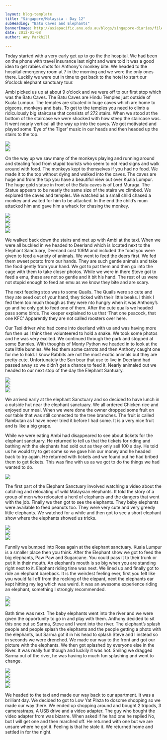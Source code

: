 ```yaml
---

layout: blog-template
title: "Singapore/Malaysia - Day 12"
subHeading: "Batu Caves and Elephants"
bannerImage: http://asiapacific.anu.edu.au/blogs/singapore-diaries/files/2011/04/singapore-banner-2.jpg
date: 2012-01-08
author: Amy Parkhill

---
```


Today started with a very early get up to go the the hospital. We had been on the phone with travel insurance last night and were told it was a good idea to get rabies shots for Anthony's monkey bite. We headed to the hospital emergency room at 7 in the morning and we were the only ones there. Luckily we were out in time to get back to the hotel to start our 9’oclock elephant sanctuary tour.

Ambi picked us up at about 9 o’clock and we were off to our first stop which was the Batu Caves. The Batu Caves are Hindu Temples just outside of Kuala Lumpur. The temples are situated in huge caves which are home to pigeons, monkeys and bats. To get to the temples you need to climb a ridiculously big staircase that consists of 272 stairs. When we stood at the bottom of the staircase we were shocked with how steep the staircase was. It went nearly vertical all the way up into the caves. We got motivated and played some 'Eye of the Tiger’ music in our heads and then headed up the stairs to the top. 

<div class="center-image"><img src="https://lh3.googleusercontent.com/_mYi776FRqLw9FaH1jE_R5vQe09xWt9lTzBYbI_L8HXIxYO1Rfvk1GBVTdEvc1sRJWYDUPW564e1MCHs204WLPw1wyG9iMEZdxdV9rMe7ETGaNXKZioXqpwoH6WuBgAS7qElObRlrA" /></div>
<div class="center-image"><img src="https://lh3.googleusercontent.com/BZprw4uSUKfRMVpgLDn0eNzuFJVb8RaRExX-tW459NxKnUUGBxfqZLtLnQQRM8d-nXO5PZ82_OHTvHGkTw9WNz1woXLvk9FUx0CDHjtN7-kE01RyKsjzyBXWrvQgcAYeNbWthh2PXw" /></div>

On the way up we saw many of the monkeys playing and running around and stealing food from stupid tourists who seem to not read signs and walk around with food. The monkeys kept to themselves if you had no food. We made it to the top without dying and walked into the caves. The caves are huge and from the top you have a beautiful view out over Kuala Lumpur. The huge gold statue in front of the Batu caves is of Lord Muruga. The Statue appears to be nearly the same size of the stairs we climbed. We explored the caves and temples. We watched as a small child chased a monkey and waited for him to be attacked. In the end the child’s mum attacked him and gave him a whack for chasing the monkey.

<div class="center-image"><img src="https://lh3.googleusercontent.com/lt8hUxStEpNU9Md5M0jqvtYcSVmNYbS2GcDkzgNluIcu-pcFFBy6mXu-e08F_n1yFNb8OVE0Kt6obJa3g4vwMDbA-qP3GqKLG3F0czZk8yAez5jD07PM-cfpYfUlK68Xml-T5HZ2uQ" /></div>
<div class="center-image"><img src="https://lh3.googleusercontent.com/0JFmzY8gMoFttZXTIVs4GAYsFuOkSLXfHNzv_xWWGx1CGxu2Ao2kfyHWGEg6uwjVysjgUat8kUDGYLaXNhPPsxIeopm93LoAMXWGzWaEbfKS6qLeLkkcVqAuExNXR-tYfFke5sfKXw" /></div>
<div class="center-image"><img src="https://lh3.googleusercontent.com/Ik7GkLDjQomrPQGcIYaNeVZR7jrGStxYY55XILacS2iRv_utMmr0qNLra38Qnf_pU1LcoZ8RbhO8zox3it_l4-ALKURRNjnDXHJ7iNPVZMTuXatRrb2M1tkRsPezKx9az765aP4y1A" /></div>
<div class="center-image"><img src="http://images.travelpod.com/users/amynp/4.1326109076.view-from-the-top.jpg" /></div>

We walked back down the stairs and met up with Ambi at the taxi. When we were all buckled in we headed to Deerland which is located next to the Elephant Sanctuary, Deerland cost 10RM and included the food you were given to feed a variety of animals. We went to feed the deers first. We fed them sweet potato from our hands. They are such gentle animals and take the food gently from your hand. We got to pat them and then go into the cage with them to take closer photos. While we were in there Steve got to feed a emu, these are not so gentle and it bit his hand. The rest of us were not stupid enough to feed an emu as we know they bite and are scary. 

The next feeding stop was to some Quails. The Quails were so cute and they ate seed out of your hand, they ticked with their little beaks. I think I fed them too much though as they were nto hungry when it was Anthony’s go and he only got to feed one of them. After the cute quails we headed pass some birds. The keeper explained to us that ‘That one peacock, that one KFC’ Apparently they are not called roosters over here. 

Our Taxi driver who had come into deerland with us and was having more fun then us I think then volunteered to hold a snake. We took some photos and he was very excited. We continued through the park and stopped at some Bunnies. With thoughts of Monty Python we headed in to look at the cute little bunnies. We fed them some carrots and then Anthony caught one for me to hold. I know Rabbits are not the most exotic animals but they are pretty cute. Unfortunately the Sun bear that use to live in Deerland had passed away so we didn’t get a chance to feed it. Nearly animaled out we headed to our next stop of the day the Elephant Santuary.

<div class="center-image"><img src="https://lh3.googleusercontent.com/w8O19qIXhQU3UFjwJI-ODPduDE5GStz9K32i97mbzya2fzlJt0vDjP6tTaEW_10tNrGdzmJrhju7xB-dbTqpqPM62hv3CwbVQkEo41XwdOYiLgBq3Nrl9mYX4ub5GvIFHS-psPZKrA" /></div>
<div class="center-image"><img src="https://lh3.googleusercontent.com/oASyJrBBxhvPOlWL4BUGf60LW0vczAz4ifU3v-VOO63iBJjhBwOSmyNnDOLSvlkvP3SPJBYxAnIMIfLKT0FrenA62f7X8IIWfu-wDYDtY2pDLPDyofeIix6ftDDgVealPLSmZ7go_w" /></div>
<div class="center-image"><img src="https://lh3.googleusercontent.com/4hIDSgKlKiZrhwomQrVzpsufI9d5_Nu6APk1kh---SRIsfFgfSYWXAgtH5crOYwTuv0HLBzwWYCh4SN7G4gaZGGqIRwqo7G60zWFYcqU4Ldbb8rImX7hqQ2u-hkj3iQq8NrAT4kw3A" /></div>

We arrived early at the elephant Sanctuary and so decided to have lunch in a outside hut near the elephant sanctuary. We all ordered Chicken rice and enjoyed our meal. When we were done the owner dropped some fruit on our table that was still connected to the tree branches. The fruit is called Rambutan as I have never tried it before I had some. It is a very nice fruit and is like a big grape. 

While we were eating Ambi had disappeared to see about tickets for the elephant sanctuary. He returned to tell us that the tickets for riding and bathing with the elephants had sold out as they only sell 100 a day. He told us he would try to get some so we gave him our money and he headed back to try again. He returned with tickets and we found out he had bribed them to get tickets. This was fine with us as we got to do the things we had wanted to do. 

<div class="center-image"><img src="https://lh3.googleusercontent.com/vGpMIm2W42Pai9aet9LaYGcL7dzL1S0j6QQtP9SXxSdt4EA09qqRxvusHJ5tWc9PHYJApwa62YFGaG8nHuH0BHO69cMEQ2H5Hnh599IC-xj7nKToG5Mb6NSho5gvWHxPlsjT08J8sg" /></div>


The first part of the Elephant Sanctuary involved watching a video about the catching and relocating of wild Malaysian elephants. It told the story of a group of men who relocated a herd of elephants and the dangers that went with the job. Finally we then got to see the elephants. They baby elephants were available to feed peanuts too. They were very cute and very greedy little elephants. We watched for a while and then got to see a short elephant show where the elephants showed us tricks. 

<div class="center-image"><img src="https://lh3.googleusercontent.com/IFNKpjX07otkTJZMEFxHaXcqx4B73lRIug7MVPV0SaG0h5xN8qHACuIlbi7mW0Zw-vvyNisTCKIBLd3XXKvIf6smTL-vR0YtcrI1Fwv6cUln0eGnxYQhloJRd6-Zs_3CugpVHwx5ug" /></div>
<div class="center-image"><img src="https://lh3.googleusercontent.com/9U6y62f1j4SAe7S_XDGOMrNX6NXj37IIqigqw0CKAWSc1ekvrjoruoUE8ndvQA0oZqoWtb3F2CLSbgHB_1x9EhFm7WUtfgSxmtN8YrJPIQpLCixsNKty0QQ3XRHbeyaJB5LnvUkeBg" /></div>
<div class="center-image"><img src="https://lh3.googleusercontent.com/w3D7WHWDmFgdg_dRM_nv1e8R6hjEBiixqe683qnHYrzv37LLXnKeG53YSWIL2iZXsgbfYNWC3EvqlHcmZh0xrQ8zOxCUotmc6JZR0Gd1AP9xNMqpg3T6WEvR7NjmrdL8_kcYY94aBQ" /></div>


Funnily we bumped into Rosa again at the elephant sanctuary. Kuala Lumpur is a smaller place then you think. After the Elephant show we got to feed the big elephants, Paw Paw and Sugarcane. You could pass it to their trunk or put it in their mouth. An elephant’s mouth is so big when you are standing right next to it. Elephant riding time was next. We lined up and finally got to ride an elephant bareback. It is the weirdest feeling ever, first you felt like you would fall off from the rocking of the elepant, next the elephants ear kept hitting my leg which was weird. It was an awesome experience riding an elephant, something I strongly recommended. 

<div class="center-image"><img src="https://lh3.googleusercontent.com/CXMBHdqHnYW2LKln4aYrbQP8Dn7ia_muc30LZMbfXww-6OcMBL-9u0PVE9eqSDioVa0jLLEshvcyFQ-Xc897Fz_S6WBr_3rWahefSrRLd74dDR2PavGaSTEfBz0NSpeVoN3Mdjgjng" /></div>
<div class="center-image"><img src="https://lh3.googleusercontent.com/hJ86UEqkbez09E4o84EK0dJ8UiL7L9e4-DaSZDDU4JQ7jS-VODh4i90Sh5v3Uj5QWRdRDl-41Be_kOj2g7vy_B_ovyRlWZ_Fw6jO4lquPaliM7tieqUjF3Ej5_i256CIuIW71XvGvA" /></div>

Bath time was next. The baby elephants went into the river and we were given the opportunity to go in and play with them. Anthony decided to sit this one out so Sarma, Steve and I went into the river. The elephant’s splash people and people splash the elephants and the people getting a photo with the elephants, but Sarma got it in his head to splash Steve and I instead so in seconds we were drenched. We made our way to the front and got our picture with the elephants. We then got splashed by everyone else in the River. It was really fun though and luckily it was hot. Smilng we dragged Sarma out of the river, he was having to much fun splashing and went to change.

<div class="center-image"><img src="https://lh3.googleusercontent.com/eQXlpD2PXMOe6mB1FU-4IIBfj1pKTasX0hpJ1m8xpGiEN88JW2u77TljcuILRfGVlzpFq1682OL8pSNUP1P6Aj507bF3VU1-kTKGbLlPbuWRHn4duXFX685IzKgHVx-cSz5XKaLKzA" /></div>
<div class="center-image"><img src="https://lh3.googleusercontent.com/B_i_WTA6RQZ8o5X1sQYpdWEF67Esm2g1d4k4YRJMBWzxIpq4wrYnQBCiE4xOPZLBEr8CzOGBGri8QIz_Qkr3f7SzBF3_p2OXF16Xn8SAEyTpfe0tCzBBGtAnhxHwfBNYjZpGWI62eA" /></div>
<div class="center-image"><img src="https://lh3.googleusercontent.com/N9CMB4nDW3wlT69M6aY3jnrWtv4V002-pDknFjZKNmb5cVUSDVhqj-W543yn3C8ZPUKmLqhaQdgWf_1vBd74tpgJik9DT4MCUn9rZl8isYwOrSYIiWFMRjua4tNG_t6b-zVJILcnGg" /></div>
<div class="center-image"><img src="https://lh3.googleusercontent.com/yNcEdpueNboUFpoH28gLBpLTjogfYzTY4Sq9nTaMKOeQ6SYBh89z0ArgGBxQJ8WXGwZ13u_8536ohFI-xp7gaeG2H9maR3x0n5z7zC1_4nPAifEzGq00SH-6OhXWh0r-wShBfWB3CQ" /></div>

We headed to the taxi and made our way back to our apartment. It was a brilliant day. We decided to got to Low Yat Plaza to dosome shopping so we made our way there. We ended up shopping around and bought 2 tripods, 3 camerastraps, A USB drive and a video adapter. The guy who bought the video adapter from was bizarre. When asked if he had one he replied No, but I will get one and then marched off. He returned with one but we are unsure where he got it. Feeling is that he stole it. We returned home and settled in for the night.